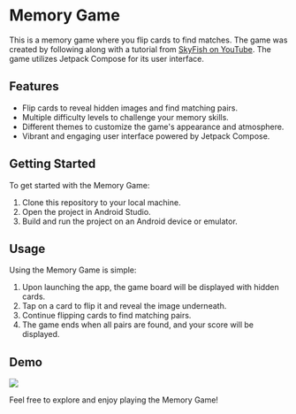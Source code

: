 # Memory Game

This is a memory game where you flip cards to find matches. The game was created by following along with a tutorial from [SkyFish on YouTube](https://www.youtube.com/watch?v=B7--mnjOOI4&ab_channel=SkyFish). The game utilizes Jetpack Compose for its user interface.

## Features

- Flip cards to reveal hidden images and find matching pairs.
- Multiple difficulty levels to challenge your memory skills.
- Different themes to customize the game's appearance and atmosphere.
- Vibrant and engaging user interface powered by Jetpack Compose.

## Getting Started

To get started with the Memory Game:

1. Clone this repository to your local machine.
2. Open the project in Android Studio.
3. Build and run the project on an Android device or emulator.

## Usage

Using the Memory Game is simple:

1. Upon launching the app, the game board will be displayed with hidden cards.
2. Tap on a card to flip it and reveal the image underneath.
3. Continue flipping cards to find matching pairs.
4. The game ends when all pairs are found, and your score will be displayed.

## Demo

<img src="https://github.com/N0ksa/MemoryGame/assets/118447696/97de2c7e-1623-4052-8d46-d5c4c2a2494f" autoplay="true">



Feel free to explore and enjoy playing the Memory Game!

